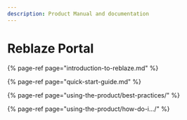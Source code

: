 ```yaml
---
description: Product Manual and documentation
---
```


# Reblaze Portal



{% page-ref page="introduction-to-reblaze.md" %}

{% page-ref page="quick-start-guide.md" %}

{% page-ref page="using-the-product/best-practices/" %}

{% page-ref page="using-the-product/how-do-i.../" %}






